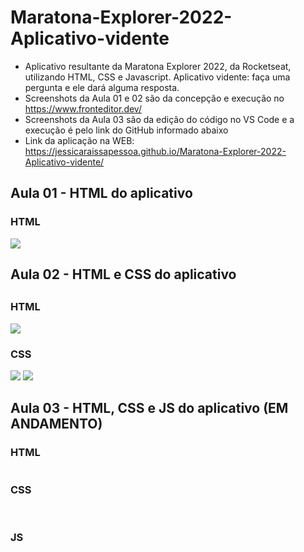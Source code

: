 # Maratona-Explorer-2022-Aplicativo-vidente

- Aplicativo resultante da Maratona Explorer 2022, da Rocketseat, utilizando HTML, CSS e Javascript. Aplicativo vidente: faça uma pergunta e ele dará alguma resposta. 
- Screenshots da Aula 01 e 02 são da concepção e execução no https://www.fronteditor.dev/
- Screenshots da Aula 03 são da edição do código no VS Code e a execução é pelo link do GitHub informado abaixo
- Link da aplicação na WEB: https://jessicaraissapessoa.github.io/Maratona-Explorer-2022-Aplicativo-vidente/

##



## Aula 01 - HTML do aplicativo
  
### HTML
  <img src="https://user-images.githubusercontent.com/103599234/172263313-92f53279-3009-4ba1-b218-08c80f5b3864.png"/>

##



## Aula 02 - HTML e CSS do aplicativo

##

### HTML
  <img src="https://user-images.githubusercontent.com/103599234/173204030-ef9cc1c7-41c9-4f65-ba3d-74da5a3c9f0d.png"/>
  <br>
  
### CSS
  <img src="https://user-images.githubusercontent.com/103599234/173204276-cb7e1c85-2cbe-4cea-b36e-0569766986d5.png"/>
  <img src="https://user-images.githubusercontent.com/103599234/173204280-2a6e020a-e602-4093-831c-338dc9c65bca.png"/>
  
##



## Aula 03 - HTML, CSS e JS do aplicativo (EM ANDAMENTO)
  
### HTML
  <img src=""/>
  <br>
  
### CSS
  <img src=""/>
  <img src=""/>
  <br>

### JS
  <img src=""/>
  <img src=""/>
  
  
